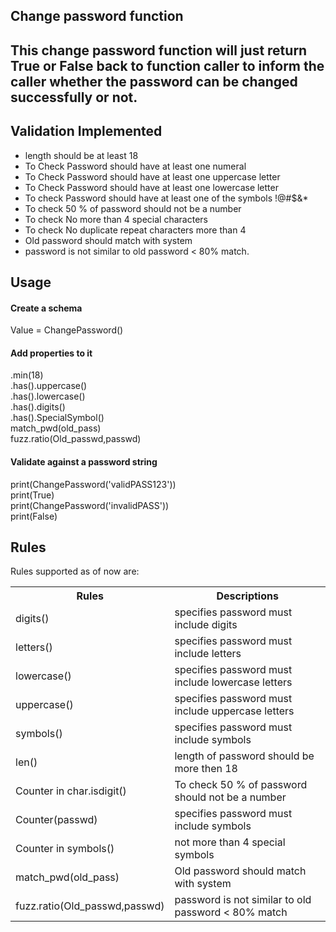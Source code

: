 <h2>Change password function<h2>
This change password function will just return True or False back to function caller to inform the caller whether the password can be changed successfully or not.

<h2>Validation Implemented</h2>

<ul>
<li>length should be at least 18</li>
          
<li>To Check Password should have at least one numeral</li>
          
<li>To Check Password should have at least one uppercase letter</li>
          
<li>To Check Password should have at least one lowercase letter</li>
          
<li>To check Password should have at least one of the symbols !@#$&*</li>

<li>To check 50 % of password should not be a number</li>

<li>To check No more than 4 special characters</li>

<li>To check No duplicate repeat characters more than 4</li>

<li>Old password should match with system</li>

<li>password is not similar to old password < 80% match.</li>

</ul>

<h2>Usage</h2>

<h4>Create a schema</h4>
Value = ChangePassword()

<h4>Add properties to it</h4>
.min(18)<br>
.has().uppercase()<br>
.has().lowercase()<br>
.has().digits()<br>
.has().SpecialSymbol()<br>
match_pwd(old_pass)<br>
fuzz.ratio(Old_passwd,passwd)<br>

<h4>Validate against a password string</h4>
print(ChangePassword('validPASS123'))<br>
print(True)<br>
print(ChangePassword('invalidPASS'))<br>
print(False)<br>


<h2>Rules</h2>
Rules supported as of now are:

<table style="width:100%">
  <tr>
    <th>Rules</th>
    <th>Descriptions</th>
  </tr>
  <tr>
    <td>digits()</td>
    <td>specifies password must include digits</td>
  </tr>
  <tr>
    <td>letters()</td>
    <td>specifies password must include letters</td>
  </tr>
    <tr>
    <td>lowercase()</th>
    <td>specifies password must include lowercase letters</th>
  </tr>
  <tr>
    <td>uppercase()</td>
    <td>specifies password must include uppercase letters</td>
  </tr>
  <tr>
    <td>symbols()</td>
    <td>specifies password must include symbols</td>
  </tr>
      <tr>
    <td>len()</th>
    <td>length of password should be more then 18</th>
  </tr>
  <tr>
    <td>Counter in char.isdigit() </td>
    <td>To check 50 % of password should not be a number</td>
  </tr>
  <tr>
    <td>Counter(passwd)</td>
    <td>specifies password must include symbols</td>
  </tr>
  <tr>
    <td>Counter in symbols()</td>
    <td>not more than 4 special symbols</td>
  </tr>
  <tr>
    <td>match_pwd(old_pass)</td>
    <td>Old password should match with system</td>
  </tr>
  <tr>
  <td>fuzz.ratio(Old_passwd,passwd)</td>
  <td>password is not similar to old password < 80% match</td>
  </tr>
</table>